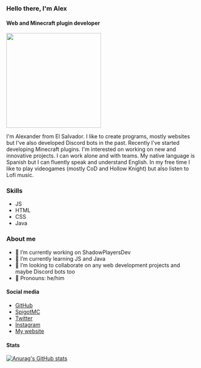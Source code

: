 ### Hello there, I'm Alex
#### Web and Minecraft plugin developer
<img src="https://alex22sv.tk/images/AlexLogoTransparentWhite.png" data-canonical-src="https://alex22sv.tk/images/AlexLogoTransparentWhite.png" width="250" height="250" align="center" />

I'm Alexander from El Salvador. I like to create programs, mostly websites but I've also developed Discord bots in the past. Recently I've started developing Minecraft plugins. I'm interested on working on new and innovative projects. I can work alone and with teams. My native language is Spanish but I can fluently speak and understand English. In my free time I like to play videogames (mostly CoD and Hollow Knight) but also listen to Lofi music.

### Skills 
- JS
- HTML
- CSS
- Java

### About me
- 🔭 I’m currently working on ShadowPlayersDev 
- 🌱 I’m currently learning JS and Java 
- 👯 I’m looking to collaborate on any web development projects and maybe Discord bots too 
- 👨 Pronouns: he/him 

#### Social media
* [GitHub](https://github.com/Alex22sv)
* [SpigotMC](https://www.spigotmc.org/members/alex22_sv.1531047/)
* [Twitter](https://twitter.com/Alex22_SV)
* [Instagram](https://www.instagram.com/alex22_sv/)
* [My website](https://alex22sv.tk)

#### Stats
[![Anurag's GitHub stats](https://github-readme-stats.vercel.app/api?username=alex22sv&theme=nightowl)](https://github.com/anuraghazra/github-readme-stats) 
